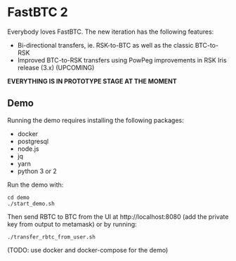 FastBTC 2
=========

Everybody loves FastBTC. The new iteration has the following features:

- Bi-directional transfers, ie. RSK-to-BTC as well as the classic BTC-to-RSK
- Improved BTC-to-RSK transfers using PowPeg improvements in RSK Iris release (3.x) (UPCOMING)

**EVERYTHING IS IN PROTOTYPE STAGE AT THE MOMENT**

Demo
----

Running the demo requires installing the following packages:
- docker
- postgresql
- node.js
- jq
- yarn
- python 3 or 2

Run the demo with:

```
cd demo
./start_demo.sh
```

Then send RBTC to BTC from the UI at http://localhost:8080 (add the private key from output to metamask)
or by running:
```
./transfer_rbtc_from_user.sh
```


(TODO: use docker and docker-compose for the demo)
